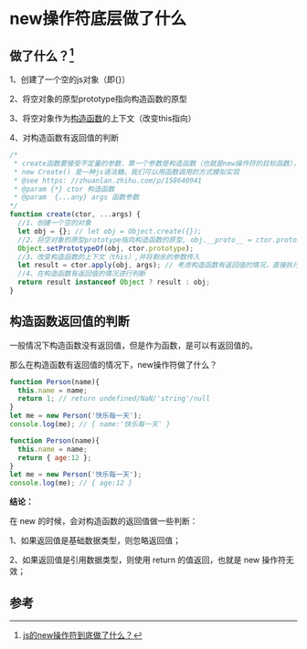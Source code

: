 # new操作符底层做了什么

## 做了什么？[^1]

1、创建了一个空的js对象（即{}）

2、将空对象的原型prototype指向构造函数的原型

3、将空对象作为[构造函数](https://www.zhihu.com/search?q=构造函数&search_source=Entity&hybrid_search_source=Entity&hybrid_search_extra={"sourceType"%3A"article"%2C"sourceId"%3A158640941})的上下文（改变this指向）

4、对构造函数有返回值的判断

```javascript
/*
 * create函数要接受不定量的参数，第一个参数是构造函数（也就是new操作符的目标函数），其余参数被构造函数使用。
 * new Create() 是一种js语法糖。我们可以用函数调用的方式模拟实现
 * @see https: //zhuanlan.zhihu.com/p/158640941
 * @param {*} ctor 构造函数
 * @param  {...any} args 函数参数
*/
function create(ctor, ...args) {
  //1、创建一个空的对象
  let obj = {}; // let obj = Object.create({});
  //2、将空对象的原型prototype指向构造函数的原型, obj.__proto__ = ctor.prototype / Object.create(ctor.prototype)
  Object.setPrototypeOf(obj, ctor.prototype); 
  //3、改变构造函数的上下文（this）,并将剩余的参数传入
  let result = ctor.apply(obj, args); // 考虑构造函数有返回值的情况，直接执行
  //4、在构造函数有返回值的情况进行判断
  return result instanceof Object ? result : obj;
}
```

## 构造函数返回值的判断

一般情况下构造函数没有返回值，但是作为函数，是可以有返回值的。

那么在构造函数有返回值的情况下，new操作符做了什么？

```javascript
function Person(name){
  this.name = name;
  return 1; // return undefined/NaN/'string'/null
}
let me = new Person('快乐每一天');
console.log(me); // { name:'快乐每一天' }

function Person(name){
  this.name = name;
  return { age:12 };
}
let me = new Person('快乐每一天');
console.log(me); // { age:12 }
```

**结论：**

在 new 的时候，会对构造函数的返回值做一些判断：

1、如果返回值是基础数据类型，则忽略返回值；

2、如果返回值是引用数据类型，则使用 return 的值返回，也就是 new 操作符无效；

## 参考

[^1]: [js的new操作符到底做了什么？](https://zhuanlan.zhihu.com/p/158640941)


